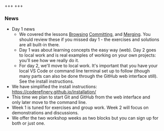 +++
+++

### News

- Day 1 news
  - We covered the lessons
    [Browsing](https://coderefinery.github.io/git-intro/browsing/)
    [Committing](https://coderefinery.github.io/git-intro/commits/),
    and [Merging](https://coderefinery.github.io/git-intro/merging/).
    You should review these if you missed day 1 - the exercises and
    solutions are all built-in there.
  - Day 1 was about learning concepts the easy way (web).  Day 2 goes
    to local work and is real examples of working on your own
    projects: you'll see how we really do it.
  - For day 2, we'll move to local work.  It's important that you have
    your local VS Code or command line terminal set up to follow
    (though many parts can also be done through the GitHub web
    interface still).  See the install instructions.
- We have simplified the install instructions: <https://coderefinery.github.io/installation/>
- This time we plan to start Git and GitHub from the web interface and only later
  move to the command line.
- Week 1 is tuned for exercises and group work. Week 2 will focus on
  demonstrations and discussions.
- We offer the two workshop weeks as two blocks but you can sign up for both or just one.
